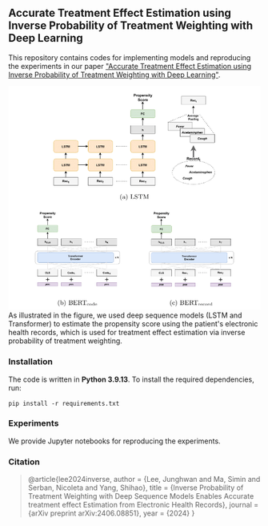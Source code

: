 ## Accurate Treatment Effect Estimation using Inverse Probability of Treatment Weighting with Deep Learning

This repository contains codes for implementing models and reproducing the experiments in our paper ["Accurate Treatment Effect Estimation using Inverse Probability of Treatment Weighting with Deep Learning"](https://arxiv.org/abs/2406.08851).

![Sample Image](images/DLPS_fig2.png)
As illustrated in the figure, we used deep sequence models (LSTM and Transformer) to estimate the propensity score using the patient's electronic health records, which is used for treatment effect estimation via inverse probability of treatment weighting.


### Installation

The code is written in **Python 3.9.13**. To install the required dependencies, run:

```
pip install -r requirements.txt
```


### Experiments

We provide Jupyter notebooks for reproducing the experiments.


### Citation

>@article{lee2024inverse,
>  author    = {Lee, Junghwan and Ma, Simin and Serban, Nicoleta and Yang, Shihao},
>  title     = {Inverse Probability of Treatment Weighting with Deep Sequence Models Enables Accurate treatment effect Estimation from Electronic Health Records},
>  journal   = {arXiv preprint arXiv:2406.08851},
>  year      = {2024}
>}

